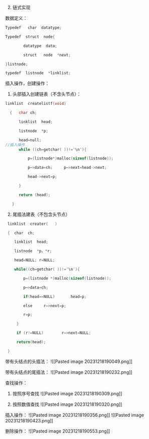 2. 链式实现

数据定义：
```cpp
Typedef   char  datatype;

Typedef  struct  node{

        datatype  data;

        struct   node  *next;

}listnode;

typedef  listnode  *linklist;
```

插入操作，创建操作：
1. 头部插入创建链表（不含头节点）：
```cpp
linklist  createlistf(void)

  {   char ch;

      linklist  head;

      listnode  *p;

      head=null;
//插入操作
      while ((ch=getchar( ))!=‵\n′){

          p=(listnode*)malloc(sizeof(listnode));

          p–>data=ch;     p–>next=head->next;  

          head->next=p;

      }

      return (head);

   }
```

2. 尾插法建表（不包含头节点）
```cpp
 linklist  creater(   )

 {  char  ch;

    linklist  head;

    listnode  *p，*r;      

    head=NULL; r=NULL;

    while((ch=getchar( ))!=‵\n′){

        p=(listnode *)malloc(sizeof(listnode));

        p–>data=ch;

        if(head==NULL)       head=p;

        else     r–>next=p;

        r=p;

     }

     if (r!=NULL)        r–>next=NULL;

     return(head);

 }
```

带有头结点的头插法：
![[Pasted image 20231218190049.png]]

带有头结点的尾插法：
![[Pasted image 20231218190232.png]]


查找操作：
1. 按照序号查找
![[Pasted image 20231218190309.png]]

2. 按照数值查找
![[Pasted image 20231218190320.png]]

插入操作：
![[Pasted image 20231218190356.png]]
![[Pasted image 20231218190423.png]]

删除操作：
![[Pasted image 20231218190553.png]]